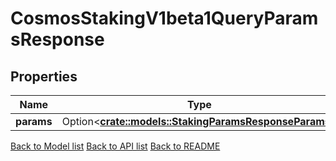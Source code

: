 # CosmosStakingV1beta1QueryParamsResponse

## Properties

Name | Type | Description | Notes
------------ | ------------- | ------------- | -------------
**params** | Option<[**crate::models::StakingParamsResponseParams**](StakingParams_response_params.md)> |  | [optional]

[Back to Model list](../README.md#documentation-for-models) [Back to API list](../README.md#documentation-for-api-endpoints) [Back to README](../README.md)


